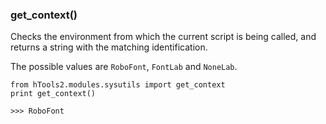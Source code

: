 ### get_context()
	
Checks the environment from which the current script is being called, and returns a string with the matching identification. 

The possible values are `RoboFont`, `FontLab` and `NoneLab`.

    from hTools2.modules.sysutils import get_context
    print get_context()

    >>> RoboFont
